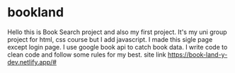 # bookland
Hello this is Book Search project and also my first project. It's my uni group project for html, css course but I add javascript. I made this sigle page except login page. I use google book api to catch book data. I write code to clean code and follow some rules for my best. site link https://book-land-y-dev.netlify.app/#

